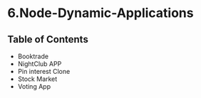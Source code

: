 # 6.Node-Dynamic-Applications

## Table of Contents
- Booktrade
- NightClub APP
- Pin interest Clone
- Stock Market
- Voting App
